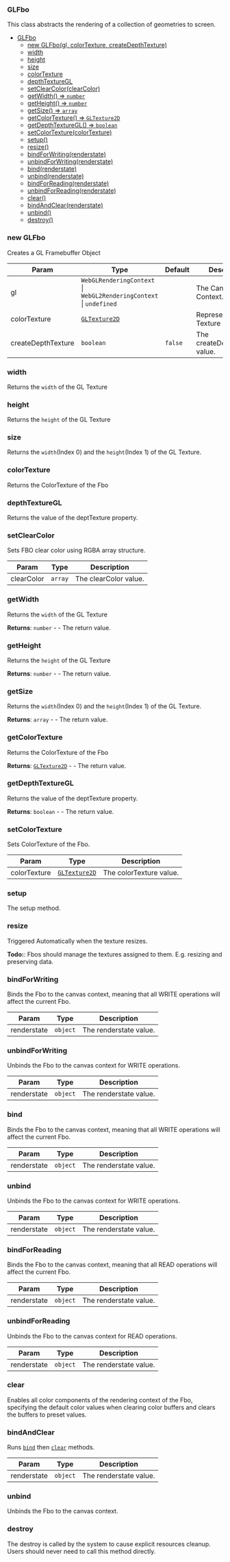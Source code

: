 <a name="GLFbo"></a>

### GLFbo
This class abstracts the rendering of a collection of geometries to screen.



* [GLFbo](#GLFbo)
    * [new GLFbo(gl, colorTexture, createDepthTexture)](#new-GLFbo)
    * [width](#width)
    * [height](#height)
    * [size](#size)
    * [colorTexture](#colorTexture)
    * [depthTextureGL](#depthTextureGL)
    * [setClearColor(clearColor)](#setClearColor)
    * [getWidth() ⇒ <code>number</code>](#getWidth)
    * [getHeight() ⇒ <code>number</code>](#getHeight)
    * [getSize() ⇒ <code>array</code>](#getSize)
    * [getColorTexture() ⇒ <code>GLTexture2D</code>](#getColorTexture)
    * [getDepthTextureGL() ⇒ <code>boolean</code>](#getDepthTextureGL)
    * [setColorTexture(colorTexture)](#setColorTexture)
    * [setup()](#setup)
    * [resize()](#resize)
    * [bindForWriting(renderstate)](#bindForWriting)
    * [unbindForWriting(renderstate)](#unbindForWriting)
    * [bind(renderstate)](#bind)
    * [unbind(renderstate)](#unbind)
    * [bindForReading(renderstate)](#bindForReading)
    * [unbindForReading(renderstate)](#unbindForReading)
    * [clear()](#clear)
    * [bindAndClear(renderstate)](#bindAndClear)
    * [unbind()](#unbind)
    * [destroy()](#destroy)

<a name="new_GLFbo_new"></a>

### new GLFbo
Creates a GL Framebuffer Object


| Param | Type | Default | Description |
| --- | --- | --- | --- |
| gl | <code>WebGLRenderingContext</code> \| <code>WebGL2RenderingContext</code> \| <code>undefined</code> |  | The Canvas 3D Context. |
| colorTexture | <code>[GLTexture2D](api/Renderer\GLTexture2D.md)</code> |  | Represents 2D Texture in GL. |
| createDepthTexture | <code>boolean</code> | <code>false</code> | The createDepthTexture value. |

<a name="GLFbo+width"></a>

### width
Returns the `width` of the GL Texture


<a name="GLFbo+height"></a>

### height
Returns the `height` of the GL Texture


<a name="GLFbo+size"></a>

### size
Returns the `width`(Index 0) and the `height`(Index 1) of the GL Texture.


<a name="GLFbo+colorTexture"></a>

### colorTexture
Returns the ColorTexture of the Fbo


<a name="GLFbo+depthTextureGL"></a>

### depthTextureGL
Returns the value of the deptTexture property.


<a name="GLFbo+setClearColor"></a>

### setClearColor
Sets FBO clear color using RGBA array structure.



| Param | Type | Description |
| --- | --- | --- |
| clearColor | <code>array</code> | The clearColor value. |

<a name="GLFbo+getWidth"></a>

### getWidth
Returns the `width` of the GL Texture


**Returns**: <code>number</code> - - The return value.  
<a name="GLFbo+getHeight"></a>

### getHeight
Returns the `height` of the GL Texture


**Returns**: <code>number</code> - - The return value.  
<a name="GLFbo+getSize"></a>

### getSize
Returns the `width`(Index 0) and the `height`(Index 1) of the GL Texture.


**Returns**: <code>array</code> - - The return value.  
<a name="GLFbo+getColorTexture"></a>

### getColorTexture
Returns the ColorTexture of the Fbo


**Returns**: <code>[GLTexture2D](api/Renderer\GLTexture2D.md)</code> - - The return value.  
<a name="GLFbo+getDepthTextureGL"></a>

### getDepthTextureGL
Returns the value of the deptTexture property.


**Returns**: <code>boolean</code> - - The return value.  
<a name="GLFbo+setColorTexture"></a>

### setColorTexture
Sets ColorTexture of the Fbo.



| Param | Type | Description |
| --- | --- | --- |
| colorTexture | <code>[GLTexture2D](api/Renderer\GLTexture2D.md)</code> | The colorTexture value. |

<a name="GLFbo+setup"></a>

### setup
The setup method.


<a name="GLFbo+resize"></a>

### resize
Triggered Automatically when the texture resizes.


**Todo:**: Fbos should manage the textures assigned to them.
E.g. resizing and preserving data.  
<a name="GLFbo+bindForWriting"></a>

### bindForWriting
Binds the Fbo to the canvas context, meaning that all WRITE operations will affect the current Fbo.



| Param | Type | Description |
| --- | --- | --- |
| renderstate | <code>object</code> | The renderstate value. |

<a name="GLFbo+unbindForWriting"></a>

### unbindForWriting
Unbinds the Fbo to the canvas context for WRITE operations.



| Param | Type | Description |
| --- | --- | --- |
| renderstate | <code>object</code> | The renderstate value. |

<a name="GLFbo+bind"></a>

### bind
Binds the Fbo to the canvas context, meaning that all WRITE operations will affect the current Fbo.



| Param | Type | Description |
| --- | --- | --- |
| renderstate | <code>object</code> | The renderstate value. |

<a name="GLFbo+unbind"></a>

### unbind
Unbinds the Fbo to the canvas context for WRITE operations.



| Param | Type | Description |
| --- | --- | --- |
| renderstate | <code>object</code> | The renderstate value. |

<a name="GLFbo+bindForReading"></a>

### bindForReading
Binds the Fbo to the canvas context, meaning that all READ operations will affect the current Fbo.



| Param | Type | Description |
| --- | --- | --- |
| renderstate | <code>object</code> | The renderstate value. |

<a name="GLFbo+unbindForReading"></a>

### unbindForReading
Unbinds the Fbo to the canvas context for READ operations.



| Param | Type | Description |
| --- | --- | --- |
| renderstate | <code>object</code> | The renderstate value. |

<a name="GLFbo+clear"></a>

### clear
Enables all color components of the rendering context of the Fbo,
specifying the default color values when clearing color buffers and clears the buffers to preset values.


<a name="GLFbo+bindAndClear"></a>

### bindAndClear
Runs [`bind`](#bind) then [`clear`](#clear) methods.



| Param | Type | Description |
| --- | --- | --- |
| renderstate | <code>object</code> | The renderstate value. |

<a name="GLFbo+unbind"></a>

### unbind
Unbinds the Fbo to the canvas context.


<a name="GLFbo+destroy"></a>

### destroy
The destroy is called by the system to cause explicit resources cleanup.
Users should never need to call this method directly.


